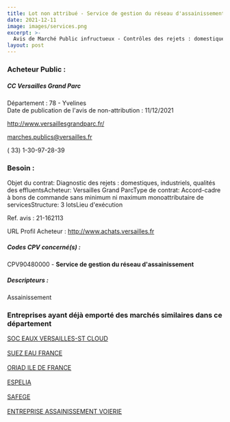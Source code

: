 ```yaml
---
title: Lot non attribué - Service de gestion du réseau d'assainissement
date: 2021-12-11
image: images/services.png
excerpt: >-
  Avis de Marché Public infructueux - Contrôles des rejets : domestiques, industriels, qualités des effluents
layout: post
---
```


### Acheteur Public :
##### CC Versailles Grand Parc
Département : 78 - Yvelines<br/>
Date de publication de l'avis de non-attribution : 11/12/2021


http://www.versaillesgrandparc.fr/

marches.publics@versailles.fr

( 33) 1-30-97-28-39
### Besoin :

Objet du contrat: Diagnostic des rejets : domestiques, industriels, qualités des effluentsAcheteur: Versailles Grand ParcType de contrat: Accord-cadre à bons de commande sans minimum ni maximum monoattributaire de servicesStructure: 3 lotsLieu d'exécution

Ref. avis : 21-162113

URL Profil Acheteur : http://www.achats.versailles.fr

##### Codes CPV concerné(s) :
CPV90480000 - **Service de gestion du réseau d'assainissement** <br/>

##### Descripteurs :
Assainissement <br/>

### Entreprises ayant déjà emporté des marchés similaires dans ce département
<a href="/entreprise-546/siren-318634649">SOC EAUX VERSAILLES-ST CLOUD</a><br/><br/>
<a href="/entreprise-556/siren-410034607">SUEZ EAU FRANCE</a><br/><br/>
<a href="/entreprise-568/siren-505366856">ORIAD ILE DE FRANCE</a><br/><br/>
<a href="/entreprise-572/siren-534268677">ESPELIA</a><br/><br/>
<a href="/entreprise-572/siren-542021829">SAFEGE</a><br/><br/>
<a href="/entreprise-573/siren-619803679">ENTREPRISE ASSAINISSEMENT VOIERIE</a><br/><br/>
